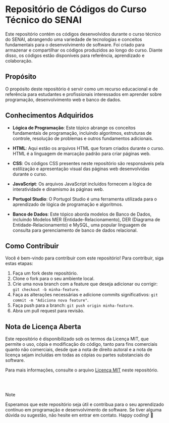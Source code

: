 # Repositório de Códigos do Curso Técnico do SENAI

Este repositório contém os códigos desenvolvidos durante o curso técnico do SENAI, abrangendo uma variedade de tecnologias e conceitos fundamentais para o desenvolvimento de software. 
Foi criado para armazenar e compartilhar os códigos produzidos ao longo do curso. Diante disso, os códigos estão disponíveis para referência, aprendizado e colaboração.

## Propósito

O propósito deste repositório é servir como um recurso educacional e de referência para estudantes e profissionais interessados em aprender sobre programação, desenvolvimento web e banco de dados.

## Conhecimentos Adquiridos

- **Lógica de Programação**: Este tópico abrange os conceitos fundamentais de programação, incluindo algoritmos, estruturas de controle, resolução de problemas e outros fundamentos adicionais.
  
- **HTML**: Aqui estão os arquivos HTML que foram criados durante o curso. HTML é a linguagem de marcação padrão para criar páginas web.

- **CSS**: Os códigos CSS presentes neste repositório são responsáveis pela estilização e apresentação visual das páginas web desenvolvidas durante o curso.

- **JavaScript**: Os arquivos JavaScript incluídos fornecem a lógica de interatividade e dinamismo às páginas web.

- **Portugol Studio**: O Portugol Studio é uma ferramenta utilizada para o aprendizado de lógica de programação e algoritmos.

- **Banco de Dados**: Este tópico aborda modelos de Banco de Dados, incluindo Modelos MER (Entidade-Relacionamento), DER (Diagrama de Entidade-Relacionamento) e MySQL, uma popular linguagem de consulta para gerenciamento de banco de dados relacional.

## Como Contribuir

Você é bem-vindo para contribuir com este repositório! Para contribuir, siga estas etapas:

1. Faça um fork deste repositório.
2. Clone o fork para o seu ambiente local.
3. Crie uma nova branch com a feature que deseja adicionar ou corrigir: `git checkout -b minha-feature`.
4. Faça as alterações necessárias e adicione commits significativos: `git commit -m "Adiciona nova feature"`.
5. Faça push para a branch: `git push origin minha-feature`.
6. Abra um pull request para revisão.

## Nota de Licença Aberta

Este repositório é disponibilizado sob os termos da Licença MIT, que permite o uso, cópia e modificação do código, tanto para fins comerciais quanto não comerciais, desde que a nota de direito autoral e a nota de licença sejam incluídas em todas as cópias ou partes substanciais do software.

Para mais informações, consulte o arquivo [Licença MIT](https://opensource.org/licenses/MIT) neste repositório.
##

<br>

>[!NOTE] 
>
>Esperamos que este repositório seja útil e contribua para o seu aprendizado contínuo em programação e desenvolvimento de software. Se tiver alguma dúvida ou sugestão, não hesite em entrar em contato.
>Happy coding! 🚀
